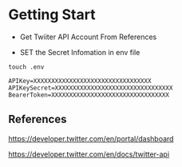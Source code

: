 # Getting Start

- Get Twiiter API Account From References

- SET the Secret Infomation in env file

```
touch .env
```

```.env
APIKey=XXXXXXXXXXXXXXXXXXXXXXXXXXXXXXXXX
APIKeySecret=XXXXXXXXXXXXXXXXXXXXXXXXXXXXXXXXX
BearerToken=XXXXXXXXXXXXXXXXXXXXXXXXXXXXXXXXX
````

## References
https://developer.twitter.com/en/portal/dashboard

https://developer.twitter.com/en/docs/twitter-api
